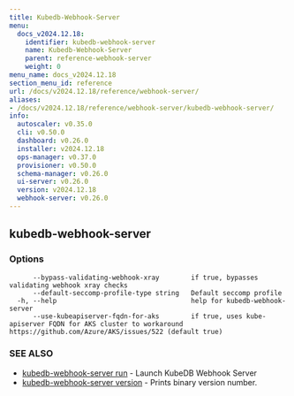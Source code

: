 ```yaml
---
title: Kubedb-Webhook-Server
menu:
  docs_v2024.12.18:
    identifier: kubedb-webhook-server
    name: Kubedb-Webhook-Server
    parent: reference-webhook-server
    weight: 0
menu_name: docs_v2024.12.18
section_menu_id: reference
url: /docs/v2024.12.18/reference/webhook-server/
aliases:
- /docs/v2024.12.18/reference/webhook-server/kubedb-webhook-server/
info:
  autoscaler: v0.35.0
  cli: v0.50.0
  dashboard: v0.26.0
  installer: v2024.12.18
  ops-manager: v0.37.0
  provisioner: v0.50.0
  schema-manager: v0.26.0
  ui-server: v0.26.0
  version: v2024.12.18
  webhook-server: v0.26.0
---
```


## kubedb-webhook-server



### Options

```
      --bypass-validating-webhook-xray        if true, bypasses validating webhook xray checks
      --default-seccomp-profile-type string   Default seccomp profile
  -h, --help                                  help for kubedb-webhook-server
      --use-kubeapiserver-fqdn-for-aks        if true, uses kube-apiserver FQDN for AKS cluster to workaround https://github.com/Azure/AKS/issues/522 (default true)
```

### SEE ALSO

* [kubedb-webhook-server run](/docs/v2024.12.18/reference/webhook-server/kubedb-webhook-server_run)	 - Launch KubeDB Webhook Server
* [kubedb-webhook-server version](/docs/v2024.12.18/reference/webhook-server/kubedb-webhook-server_version)	 - Prints binary version number.

